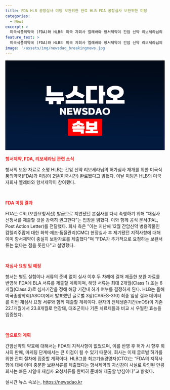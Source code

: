 ```yaml
---
title: FDA HLB 공장실사 미팅 보완위한 완료 HLB FDA 공장실사 보완위한 미팅
categories:
  - News
excerpt: >
  미국식품의약국 (FDA)와 HLB의 미국 자회사 엘레바와 항서제약이 간암 신약 리보세라닙의 허가심사 재개를 위한 미팅을 완료했다. FDA는 보완요청서신 (CRL) 발급으로 지연된 심사를 다시 속행하기 위해 재심사 신청서를 강력히 권고하고, 공식 문서(PAL)를 전달했다. 이에 항서는 추가적인 보완서류 없이 보완 자료를 반영한 BLA 서류를 제출할 계획이며, 최종 임상 결과 데이터를 함께 제출할 예정이다. 또한, 간암 신약의 약효와 BIMO 이슈에 대한 FDA의 지적사항이 없어 글로벌 허가를 위한 절차에 집중하고 있다고 밝혔다.
feature_text: >
  미국식품의약국 (FDA)와 HLB의 미국 자회사 엘레바와 항서제약이 간암 신약 리보세라닙의 허가심사 재개를 위한 미팅을 완료했다. FDA는 보완요청서신 (CRL) 발급으로 지연된 심사를 다시 속행하기 위해 재심사 신청서를 강력히 권고하고, 공식 문서(PAL)를 전달했다. 이에 항서는 추가적인 보완서류 없이 보완 자료를 반영한 BLA 서류를 제출할 계획이며, 최종 임상 결과 데이터를 함께 제출할 예정이다. 또한, 간암 신약의 약효와 BIMO 이슈에 대한 FDA의 지적사항이 없어 글로벌 허가를 위한 절차에 집중하고 있다고 밝혔다.
image: '/assets/img/newsdao_breakingnews.jpg'
---
```


<p><img src="/assets/img/newsdao_breakingnews.jpg" alt="implanttips 속보" /></p>

<p><b><span style="color: #ee2323;">항서제약, FDA, 리보세라닙 관련 소식</span></b></p>

<p data-ke-size="size16">항서의 보완 자료로 소명 HLB는 간암 신약 리보세라닙의 허가심사 재개를 위한 미국식품의약국(FDA)과 미팅이 2일(미국시간) 완료됐다고 밝혔다. 이날 미팅은 HLB의 미국 자회사 엘레바와 항서제약이 참여했다.</p>

<p data-ke-size="size16">&nbsp;</p>

<p><b><span style="color: #ee2323;">FDA 미팅 결과</span></b></p>

<p data-ke-size="size16">FDA는 CRL(보완요청서신) 발급으로 지연됐던 본심사를 다시 속행하기 위해 “재심사 신청서를 제출할 것을 강력히 권고한다”는 입장을 밝혔다. 이와 함께 공식 문서(PAL, Post Action Letter)를 전달했다. 회사 측은 "이는 지난해 12월 간암신약 병용약물인 캄렐리주맙에 대한 화학·제조·품질관리(CMC) 현장실사 후 제기됐던 지적사항에 대해 이미 항서제약이 충실히 보완자료를 제출했다"며 "FDA가 추가적으로 요청하는 보완서류는 없다는 점을 뜻한다"고 설명했다.</p>

<p data-ke-size="size16">&nbsp;</p>

<p><b><span style="color: #ee2323;">재심사 요청 및 예정</span></b></p>

<p data-ke-size="size16">항서는 별도 실험이나 서류의 준비 없이 실사 이후 두 차례에 걸쳐 제출한 보완 자료를 반영해 FDA에 BLA 서류를 제출할 계획이며, 해당 서류는 최대 2개월(Class 1) 또는 6개월(Class 2)로 심사기간을 정해 해당 기간내 허가 여부를 결정하게 된다. HLB는 올해 미국종양학회(ASCO)에서 발표했던 글로벌 3상(CARES-310) 최종 임상 결과 데이터를 이번 재심사 요청 서류와 함께 제출할 계획이다. 환자의 전체생존기간(mOS)이 기존 22.1개월에서 23.8개월로 연장돼, 대조군이나 기존 치료제들과 비교 시 우월한 효능을 입증했다.</p>

<p data-ke-size="size16">&nbsp;</p>

<p><b><span style="color: #ee2323;">앞으로의 계획</span></b></p>

<p data-ke-size="size16">간암신약의 약효에 대해서는 FDA의 지적사항이 없었으며, 이를 반영 후 허가 시 향후 회사의 판매, 마케팅 단계에서는 큰 이점이 될 수 있기 때문에, 회사는 이제 글로벌 허가를 위한 잔여 절차에 집중할 계획이다. HLB그룹 최고기술경영자(CTO)는 “FDA의 지적사항에 대해 이미 충분한 보완서류를 제출했다는 항서제약의 자신감이 사실로 확인된 만큼 회사는 빠른 시일내 재심사 요청서류를 완벽히 준비해 제출할 방침이다”고 밝혔다.</p>
실시간 뉴스 속보는, <a href="https://newsdao.kr" rel="dofollow">https://newsdao.kr</a>



